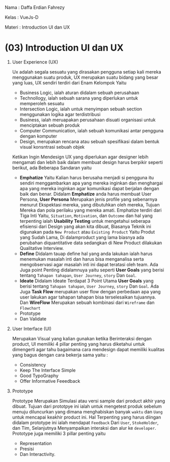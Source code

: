 Nama   : Daffa Erdian Fahrezy

Kelas  : VueJs-D

Materi : Introduction UI dan UX

# (03) Introduction UI dan UX 

1. User Experience (UX)

    Ux adalah segala sesuatu yang dirasakan pengguna setiap kali mereka menggunakan suatu produk, UX merupakan suatu bidang yang besar yang luas, UX sendiri terdiri dari Enam Kelompok Yaitu
    * Business Logic, ialah aturan didalam sebuah perusahaan
    * Technollogy, ialah sebuah sarana yang diperlukan untuk memperoleh sesuatu
    * Intersection Logic, ialah untuk menyimpan sebuah section menggunakan logika agar terdistribusi
    * Business, ialah meruapakan perusahaan disuati organisasi untuk menciptakan sebuah produk
    * Computer Communication, ialah sebuah komunikasi antar pengguna dengan komputer
    * Design, merupakan rencana atau sebuah spesifikasi dalam bentuk visual konsntrasi sebuah objek

    Ketikan Ingin Mendesign UX yang diperlukan agar designer lebih mengamati dan lebih baik dalam membuat design harus berpikir seperti berikut, ada Beberapa Sandaran yaitu 
    * **Emphatize** Yaitu Kalian harus berusaha menjadi si pengguna itu sendiri menggambarkan apa yang mereka inginkan dan menghargai apa yang mereka inginkan agar komunikasi dapat berjalan dengan baik dan benar. Didalam **Emphatize** anda harus membuat User Persona, **User Persona** Merupakan jenis profile yang sebenarnya menurut Ekspektasi mereka, yang dibutuhkan oleh mereka, Tujuan Mereka dan pola perilaku yang mereka amati. Emphatize terdiri dari Tiga Inti Yaitu, `Situation`, `Motivation`, dan `Outcome` dan hal yang terpenting ialah **Usability Testing** untuk mengetahui seberapa efisiensi dari Design yang akan kita dibuat, Biasanya Teknik ini digunakan pada `New Product` atau `Existing Product` Yaitu Produt yang Sudah Lama, Di dalamproduct yang lama biasnya ada perubahan diquantitative data sedangkan di New Product dilakukan Qualitative Interview.
    * **Define** Didalam tauap define hal yang anda lakukan ialah harus menemukan masalah inti dan harus bisa menganalisa serta mengobservasi agar masalah inti ini dapat teratasi oleh team. Ada Juga point Penting didalamnuya yaitu seperti **User Goals** yang berisi tentang `Tahapan tahapan`, `User Journey`, `story` Dan `Goal`.
    * **Ideate** Didalam Ideate Terdapat 3 Point Utama **User Goals** yang berisi tentang `Tahapan tahapan`, `User Journey`, `story` Dan `Goal`. Ada Juga **Task Flow** merupakan user flow dengan perbedaan apa yang user lakukan agar tahapan tahapan bisa terselesaikan tujuannya. Dan **WireFlow** Merupakan sebuah kombinasi dari `Wireframe` dan `Flowchart`
    * Prototype
    * Dan Validate

2. User Interface (UI)

    Merupakan Visual yang kalian gunakan ketika Berinteraksi dengan product, UI memiliki 4 pillar penting yang harus diketahui untuk dimengerti agar tahu bagaimana cara mendesign dapat memiliki kualitas yang bagus dengan cara bekerja sama yaitu :
    *  Consistency
    *  Keep The Interface Simple
    *  Good TypoGraphy
    *  Offer Informative Feeedback
  
3. Prototype

    Prototype Merupakan Simulasi atau versi sample dari product akhir yang dibuat. Tujuan dari prototpye ini ialah untuk mengetest produk sebelum menuju diluncurkan yang dimana menghabiskan banyak `waktu` dan `Uang` untuk mencapai keakhir product ini. Hal Terpenting yang harus diingan didalam prototype ini ialah mendapat `Feedback` Dari `User`, `StokeHolder`, dan Tim, Selanjutnya Menyampaikan interaksi dan alur ke `developer`. Prototype juga memiliki 3 pillar penting yaitu 
    * Representation 
    * Presisi
    * Dan Interactivity.